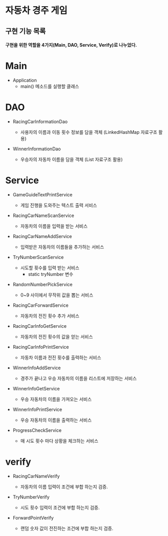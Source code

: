 # 자동차 경주 게임

## 구현 기능 목록

#### 구현을 위한 역할을 4가지(Main, DAO, Service, Verify)로 나누었다. 

# Main
+ Application
  + main() 메소드를 실행할 클래스



# DAO
+ RacingCarInformationDao
  + 사용자의 이름과 이동 횟수 정보를 담을 객체 (LinkedHashMap 자료구조 활용)
  

+ WinnerInformationDao
  + 우승자의 자동차 이름을 담을 객체 (List 자료구조 활용)




# Service
+ GameGuideTextPrintService
    + 게임 진행을 도와주는 텍스트 출력 서비스


+ RacingCarNameScanService
  + 자동차의 이름을 입력을 받는 서비스


+ RacingCarNameAddService
  + 입력받은 자동차의 이름들을 추가하는 서비스


+ TryNumberScanService
    + 시도할 횟수를 입력 받는 서비스
        + static tryNumber 변수


+ RandomNumberPickService
    + 0~9 사이에서 무작위 값을 뽑는 서비스


+ RacingCarForwardService
  + 자동차의 전진 횟수 추가 서비스


+ RacingCarInfoGetService
    + 자동차의 전진 횟수의 값을 얻는 서비스
    

+ RacingCarInfoPrintService
  + 자동차 이름과 전진 횟수를 출력하는 서비스


+ WinnerInfoAddService
  + 경주가 끝나고 우승 자동차의 이름을 리스트에 저장하는 서비스


+ WinnerInfoGetService
  + 우승 자동차의 이름을 가져오는 서비스


+ WinnerInfoPrintService
  + 우승 자동차의 이름을 출력하는 서비스


+ ProgressCheckService
  + 매 시도 횟수 마다 상황을 체크하는 서비스





# verify
+ RacingCarNameVerify
  + 자동차의 이름 입력이 조건에 부합 하는지 검증.


+ TryNumberVerify
  + 시도 횟수 입력이 조건에 부합 하는지 검증.


+ ForwardPointVerify
  + 랜덤 숫자 값이 전진하는 조건에 부합 하는지 검증.


